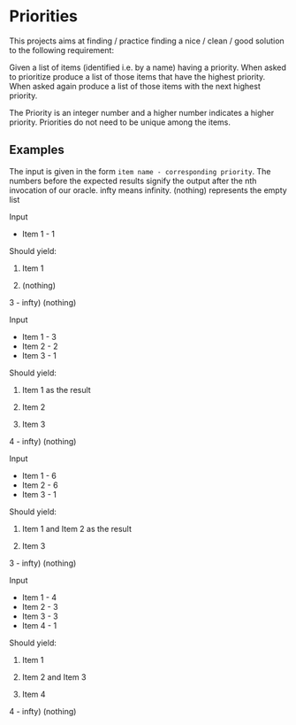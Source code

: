 # Priorities

This projects aims at finding / practice finding a nice / clean / good solution to the following requirement:

Given a list of items (identified i.e. by a name) having a priority.
When asked to prioritize produce a list of those items that have the highest priority.
When asked again produce a list of those items with the next highest priority.

The Priority is an integer number and a higher number indicates a higher priority. Priorities do not need to be unique among the items.

## Examples

The input is given in the form `item name - corresponding priority`.
The numbers before the expected results signify the output after the nth invocation of our oracle. infty means infinity. (nothing) represents the empty list

Input
* Item 1 - 1

Should yield:

1) Item 1

2) (nothing)

3 - infty) (nothing)

Input
* Item 1 - 3
* Item 2 - 2
* Item 3 - 1

Should yield:

1) Item 1 as the result

2) Item 2

3) Item 3

4 - infty) (nothing)

Input
* Item 1 - 6
* Item 2 - 6
* Item 3 - 1

Should yield:

1) Item 1 and Item 2 as the result

2) Item 3

3 - infty) (nothing)

Input
* Item 1 - 4
* Item 2 - 3
* Item 3 - 3
* Item 4 - 1

Should yield:

1) Item 1

2) Item 2 and Item 3

3) Item 4

4 - infty) (nothing)
